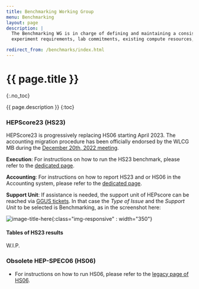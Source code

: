 ```yaml
---
title: Benchmarking Working Group
menu: Benchmarking
layout: page
description: |
  The Benchmarking WG is in charge of defining and maintaining a consistent and reproducible CPU benchmark to describe
  experiment requirements, lab commitments, existing compute resources, as well as procurements of new hardware.

redirect_from: /benchmarks/index.html
---
```


# {{ page.title }}
{:.no_toc}

{{ page.description }}
{:toc}


### HEPScore23 (HS23)

HEPScore23 is progressively replacing HS06 starting April 2023. 
The accounting migration procedure has been officially endorsed by the WLCG MB during the [December 20th, 2022 meeting](https://wlcg-docs.web.cern.ch/boards/MB/Minutes/2022/MB-Minutes-20221220-2.pdf).  

**Execution**: For instructions on how to run the HS23 benchmark, please refer to the [dedicated page](/benchmarking/how_to_run_HS23.html). 

**Accounting**: For instructions on how to report HS23 and or HS06 in the Accounting system, please refer to the [dedicated page](/benchmarking/accounting_migration.html). 

**Support Unit**: 
If assistance is needed, the support unit of HEPscore can be reached via [GGUS tickets](https://ggus.eu/?mode=ticket_submit). In that case the *Type of Issue* and the *Support Unit* to be selected is Benchmarking, as in the screenshot here:


![image-title-here](/benchmarking/GGUS-Form.png){:class="img-responsive" : width="350"}

#### Tables of HS23 results
   W.I.P.

### Obsolete HEP-SPEC06 (HS06)

  * For instructions on how to run HS06, please refer to the [legacy page of HS06](/benchmarking/HS06.html). 

